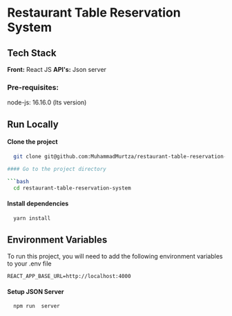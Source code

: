 # Restaurant Table Reservation System

## Tech Stack

**Front:** React JS
**API's:** Json server

### Pre-requisites:

node-js: 16.16.0 (lts version)

## Run Locally

#### Clone the project

````bash
  git clone git@github.com:MuhammadMurtza/restaurant-table-reservation-system.git

#### Go to the project directory

```bash
  cd restaurant-table-reservation-system
````

#### Install dependencies

```bash
  yarn install
```

## Environment Variables

To run this project, you will need to add the following environment variables to your .env file

`REACT_APP_BASE_URL=http://localhost:4000`

#### Setup JSON Server

```bash
  npm run  server
```
